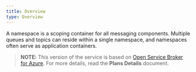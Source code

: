 ```yaml
---
title: Overview
type: Overview
---
```


A namespace is a scoping container for all messaging components. Multiple queues and topics can reside within a single namespace, and namespaces often serve as application containers.

>**NOTE:** This version of the service is based on [Open Service Broker for Azure](https://github.com/Azure/open-service-broker-azure).
For more details, read the **Plans Details** document.
